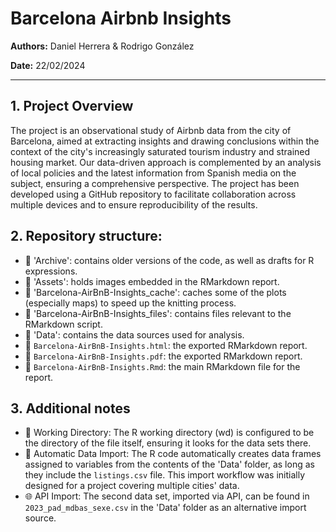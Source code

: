 # Barcelona Airbnb Insights

**Authors:** Daniel Herrera & Rodrigo González

**Date:** 22/02/2024

---

## 1. Project Overview

The project is an observational study of Airbnb data from the city of Barcelona, aimed at extracting insights and drawing conclusions within the context of the city's increasingly saturated tourism industry and strained housing market. Our data-driven approach is complemented by an analysis of local policies and the latest information from Spanish media on the subject, ensuring a comprehensive perspective. The project has been developed using a GitHub repository to facilitate collaboration across multiple devices and to ensure reproducibility of the results.

## 2. Repository structure:

- 📁 'Archive': contains older versions of the code, as well as drafts for R expressions.
- 📁 'Assets': holds images embedded in the RMarkdown report.
- 📁 'Barcelona-AirBnB-Insights_cache': caches some of the plots (especially maps) to speed up the knitting process.
- 📁 'Barcelona-AirBnB-Insights_files': contains files relevant to the RMarkdown script.
- 📁 'Data': contains the data sources used for analysis.
- 📄 `Barcelona-AirBnB-Insights.html`: the exported RMarkdown report.
- 📄 `Barcelona-AirBnB-Insights.pdf`: the exported RMarkdown report.
- 📄 `Barcelona-AirBnB-Insights.Rmd`: the main RMarkdown file for the report.

## 3. Additional notes

- 📂 Working Directory: The R working directory (wd) is configured to be the directory of the file itself, ensuring it looks for the data sets there.
- 🔄 Automatic Data Import: The R code automatically creates data frames assigned to variables from the contents of the 'Data' folder, as long as they include the `listings.csv` file. This import workflow was initially designed for a project covering multiple cities' data.
- 🌐 API Import: The second data set, imported via API, can be found in `2023_pad_mdbas_sexe.csv` in the 'Data' folder as an alternative import source.
